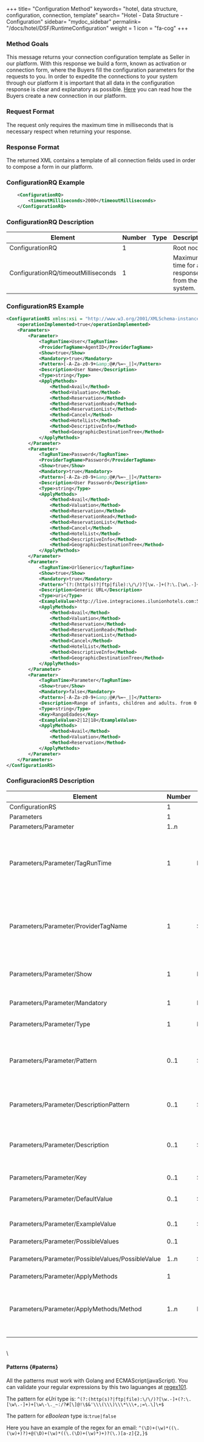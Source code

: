 +++
title= "Configuration Method"
keywords= "hotel, data structure, configuration, connection, template"
search= "Hotel - Data Structure - Configuration"
sidebar= "mydoc_sidebar"
permalink= "/docs/hotel/DSF/RuntimeConfiguration"
weight = 1
icon = "fa-cog" 
+++

### Method Goals


This message returns your connection configuration template as Seller in our platform. With this response we build a form, known as activation or connection form, where the Buyers fill the configuration parameters for the requests to you. In order to expedite the connections to your system through our platform it is important that all data in the configuration response is clear and explanatory as possible. [Here](https://knowledge.travelgatex.com/quickguide-to-auto-activations) you can read how the Buyers create a new connection in our platform. 



### Request Format


The request only requires the maximum time in milliseconds that is necessary respect when returning your response. 



### Response Format


The returned XML contains a template of all connection fields used in order to compose a form in our platform.



### ConfigurationRQ Example


~~~xml
    <ConfigurationRQ>
        <timeoutMilliseconds>2000</timeoutMilliseconds>
    </ConfigurationRQ>
~~~


### ConfigurationRQ Description



| **Element**			| **Number**	| **Type**	| **Description**	    |
| ----------------------| ------------- | ----------| --------------------- |
| ConfigurationRQ	    | 1          	|		    | Root node.		    |
| ConfigurationRQ/timeoutMilliseconds	    | 1          	|		    | 	Maximum time for a response from the system.    |
                 



### ConfigurationRS Example


~~~xml
<ConfigurationRS xmlns:xsi = "http://www.w3.org/2001/XMLSchema-instance" xmlns:xsd = "http://www.w3.org/2001/XMLSchema">
    <operationImplemented>true</operationImplemented>
    <Parameters>
        <Parameter>
            <TagRunTime>User</TagRunTime>
            <ProviderTagName>AgentID</ProviderTagName>
            <Show>true</Show>
            <Mandatory>true</Mandatory>
            <Pattern>[-A-Za-z0-9+&amp;@#/%=~_|]</Pattern>
            <Description>User Name</Description>
            <Type>string</Type>
            <ApplyMethods>
                <Method>Avail</Method>
                <Method>Valuation</Method>
                <Method>Reservation</Method>
                <Method>ReservationRead</Method>
                <Method>ReservationList</Method>
                <Method>Cancel</Method>
                <Method>HotelList</Method>
                <Method>DescriptiveInfo</Method>
                <Method>GeographicDestinationTree</Method>
            </ApplyMethods>
        </Parameter>
        <Parameter>
            <TagRunTime>Password</TagRunTime>
            <ProviderTagName>Password</ProviderTagName>
            <Show>true</Show>
            <Mandatory>true</Mandatory>
            <Pattern>[-A-Za-z0-9+&amp;@#/%=~_|]</Pattern>
            <Description>User Password</Description>
            <Type>string</Type>
            <ApplyMethods>
                <Method>Avail</Method>
                <Method>Valuation</Method>
                <Method>Reservation</Method>
                <Method>ReservationRead</Method>
                <Method>ReservationList</Method>
                <Method>Cancel</Method>
                <Method>HotelList</Method>
                <Method>DescriptiveInfo</Method>
                <Method>GeographicDestinationTree</Method>
            </ApplyMethods>
        </Parameter>
        <Parameter>
            <TagRunTime>UrlGeneric</TagRunTime>
            <Show>true</Show>
            <Mandatory>true</Mandatory>
            <Pattern>^(?:(http(s)?|ftp|file):\/\/)?[\w.-]+(?:\.[\w\.-]+)+[\w\-\._~:/?#[\]@!\$&amp;'\(\)\*\+,;=.]+$</Pattern>
            <Description>Generic URL</Description>
            <Type>uri</Type>
            <ExampleValue>http://live.integraciones.ilunionhotels.com:5555/partner</ExampleValue>
            <ApplyMethods>
                <Method>Avail</Method>
                <Method>Valuation</Method>
                <Method>Reservation</Method>
                <Method>ReservationRead</Method>
                <Method>ReservationList</Method>
                <Method>Cancel</Method>
                <Method>HotelList</Method>
                <Method>DescriptiveInfo</Method>
                <Method>GeographicDestinationTree</Method>
            </ApplyMethods>
        </Parameter>
        <Parameter>
            <TagRunTime>Parameter</TagRunTime>
            <Show>true</Show>
            <Mandatory>false</Mandatory>
            <Pattern>[-A-Za-z0-9+&amp;@#/%=~_|]</Pattern>
            <Description>Range of infants, children and adults. from 0 to 2 infants, from 3 to 12 children, 13+ adults</Description>
            <Type>string</Type>
            <Key>RangoEdades</Key>
            <ExampleValue>2|12|18</ExampleValue>
            <ApplyMethods>
                <Method>Avail</Method>
                <Method>Valuation</Method>
                <Method>Reservation</Method>
            </ApplyMethods>
        </Parameter>
    </Parameters>
</ConfigurationRS>
~~~


### ConfiguracionRS Description


 
| **Element**			| **Number**	| **Type**	| **Description**			|
| ----------------------------- | ------------- | ------------- | ------------------------------------- |
| ConfigurationRS	            | 1          	|		        | Root node.				            |
| Parameters	                | 1          	|               | 				|
| Parameters/Parameter	        | 1..n          |               | 				| 
| Parameters/Parameter/TagRunTime |  1        	|Enum               | This is the tag of the configuration node in the requests that you want to contextualize in the activation form. Possible values: _User_, _Password_, _UrlAvail_, _UrlReservation_, _UrlValuation_, _UrlGeneric_, _Parameter_. See [Configuration] (/connectiontypessellers/hotelpullsellers/how-to-guides/configuration/)			| 
| Parameters/Parameter/ProviderTagName	            | 1        	| String  | Name of the parameter in the activation form, as you use our PULL Seller API, it is recomendable to put similar names used on it in a human readbility format. For example: _Availability Url_, _Valuation Url_ ... If it is an extra parameter, you should put a name similar to the key used, and preferly with a human readbility format too. 				| 
| Parameters/Parameter/Show	            | 1         	| Boolean				| Indicates if you want to show the parameter in the connection form or not. May be you want that some parameter to be filled internally and you do not want the Buyer fill it in. |
| Parameters/Parameter/Mandatory	            | 1         	| Boolean  | Indicates if the parameter is compulsory or not in order to make a connection without any problem.		| 
| Parameters/Parameter/Type	            |1          	| Enum  |  The parameter value data type. Posible types are:  _eString_, _eBoolean_, _eUri_. 				| 
| Parameters/Parameter/Pattern	            |0..1          	| String  | Regular expression to validate the parameter value. If the parameter type is _eBoolean_ or _eUri_ the pattern is mandatory, and has a specific regular expresion. You can find more information about patterns [here](#patterns). If the type is _eString_ or you add the tag _PossibleValues_ the pattern is not mandatory.| 
| Parameters/Parameter/DescriptionPattern	            |0..1          	|String   | This is the error that the Buyer see if the parameter value do not validate the pattern. Please, fill this node if you want to expedite your connections and avoid future issues.				| 
| Parameters/Parameter/Description	            |0..1          	|String   |  Value of the tooltip that explains the parameter. Avoid use an only word, avoid use the same value than _ProviderTagName_, and if it is an aditional parameter, avoid use the same value than _Key_. Please, fill this information to help the Buyer to connect you.| 
| Parameters/Parameter/Key	            |0..1          	| String   | Value of the _key_ attribute as you accept in the xml requests in _Configuration_ node.				| 
| Parameters/Parameter/DefaultValue	            | 0..1         	| String   | Value by the default, if the Buyer do not change it, all connections to you are set up with this value. | 
| Parameters/Parameter/ExampleValue	            | 0..1         	| String   | Value of the placeholder for this parameter in the form. If the Buyer do not fill the parameter, the value is empty				| 
| Parameters/Parameter/PossibleValues	            | 0..1         	|   | 				| 
| Parameters/Parameter/PossibleValues/PossibleValue	            | 1..n         	| String   | If you return a list of possible parameter values, in the connection form the Buyer only can choose one of this values.   | 
| Parameters/Parameter/ApplyMethods	            | 1         	|   | 				| 
| Parameters/Parameter/ApplyMethods/Method	            | 1..n         	|  Enum | Method where the parameter is used. The values are: _Avail_, _Cancel_, _CategoryList_, _CurrencyList_, _DescriptiveInfo_, _GeographicDestinationTree_, _HotelList_, _MarketList_, _MealPlanList_, _MetaData_, _Reservation_, _ReservationList_, _ReservationRead_, _RoomList_, _Valuation_| 
\
\
#### **Patterns** {#paterns}

All the patterns must work with Golang and ECMAScript(javaScript). You can validate your regular expressions by this two laguanges at [regex101](https://regex101.com/).

The pattern for _eUri_ type is: <code>^(?:(http(s)?\|ftp\|file):\\/\\/\)?\[\\w\.\-\]\+\(?:\\\.\[\\w\\\.\-\]\+\)\+\[\\w\\\-\\\.\_~:/?\#\[\\]@\!\\$&'\\\(\\\)\\\*\\\+,;=\.\]\+$</code>

The pattern for _eBoolean_ type is:<code>true|false</code>

Here you have an example of the regex for an email: <code>^\(\\D\)\+\(\\w\)\*\(\(\\\.\(\\w\)\+\)?\)\+@\(\\D\)\+\(\\w\)\*\(\(\\\.\(\\D\)\+\(\\w\)\*\)\+\)?\(\\\.\)\[a\-z\]\{2,\}$</code>
